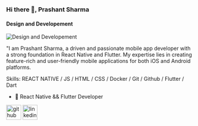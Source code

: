 ### Hi there 👋, Prashant Sharma
#### Design and Developement
![Design and Developement](https://media.licdn.com/dms/image/v2/D5616AQGCox3HZrgC_g/profile-displaybackgroundimage-shrink_350_1400/profile-displaybackgroundimage-shrink_350_1400/0/1730008062767?e=1736380800&v=beta&t=1uuMytqy_biMSWZY1486Ugx3u3ViIiqC9Gejcx1cd6s)

"I am Prashant Sharma, a driven and passionate mobile app developer with a strong foundation in React Native and Flutter. My expertise lies in creating feature-rich and user-friendly mobile applications for both iOS and Android platforms.

Skills: REACT NATIVE / JS / HTML / CSS / Docker / Git / Github / Flutter / Dart

- 🌱 React Native && Flutter Developer 


[<img src='https://cdn.jsdelivr.net/npm/simple-icons@3.0.1/icons/github.svg' alt='github' height='40'>](https://github.com/sharmaprashant217)  [<img src='https://cdn.jsdelivr.net/npm/simple-icons@3.0.1/icons/linkedin.svg' alt='linkedin' height='40'>](https://www.linkedin.com/in/prashant-sharma-b2b69a1b1?lipi=urn%3Ali%3Apage%3Ad_flagship3_profile_view_base_contact_details%3Bs8dM%2FAtGQXW9gEt8D5l6xQ%3D%3D/)

